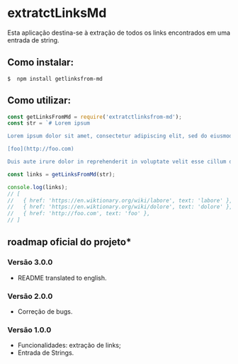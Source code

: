 # extratctLinksMd

 Esta aplicação destina-se à extração de todos os links encontrados em uma entrada de string.

## Como instalar:

```
$  npm install getlinksfrom-md
```

## Como utilizar:

```javascript
const getLinksFromMd = require('extratctlinksfrom-md');
const str = `# Lorem ipsum

Lorem ipsum dolor sit amet, consectetur adipiscing elit, sed do eiusmod tempor  incididunt ut [labore](https://en.wiktionary.org/wiki/labore) et [dolore](https://en.wiktionary.org/wiki/dolore) magna aliqua. Ut enim ad minim veniam, quis nostrud exercitation ullamco laboris nisi ut aliquip ex ea commodo consequat.

[foo](http://foo.com)

Duis aute irure dolor in reprehenderit in voluptate velit esse cillum dolore eu fugiat nulla pariatur. Excepteur sint occaecat cupidatat non proident, sunt in culpa qui officia deserunt mollit anim id est laborum.`;

const links = getLinksFromMd(str);

console.log(links);
// [
//   { href: 'https://en.wiktionary.org/wiki/labore', text: 'labore' },
//   { href: 'https://en.wiktionary.org/wiki/dolore', text: 'dolore' },
//   { href: 'http://foo.com', text: 'foo' },
// ]
```

## roadmap oficial do projeto*

### Versão 3.0.0

* README translated to english.

### Versão 2.0.0

* Correção de bugs.

### Versão 1.0.0

* Funcionalidades: extração de links;
* Entrada de Strings.